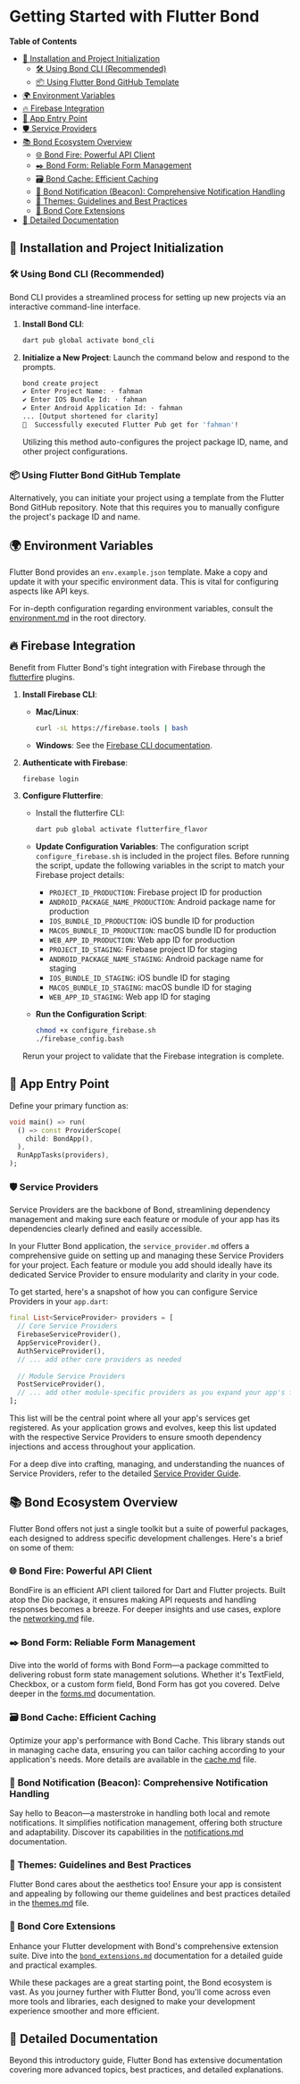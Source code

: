 # Getting Started with Flutter Bond

  
**Table of Contents**
- [🚀 Installation and Project Initialization](#-installation-and-project-initialization)
  - [🛠️ Using Bond CLI (Recommended)](#️-using-bond-cli-recommended)
  - [📦 Using Flutter Bond GitHub Template](#-using-flutter-bond-github-template)
- [🌍 Environment Variables](#-environment-variables)
- [🔥 Firebase Integration](#-firebase-integration)
- [🚪 App Entry Point](#-app-entry-point)
- [🛡️ Service Providers](#️-service-providers)
- [📚 Bond Ecosystem Overview](#-bond-ecosystem-overview)
  - [🌐 Bond Fire: Powerful API Client](#-bond-fire-powerful-api-client)
  - [✒️ Bond Form: Reliable Form Management](#️-bond-form-reliable-form-management)
  - [🗃️ Bond Cache: Efficient Caching](#️-bond-cache-efficient-caching)
  - [🔔 Bond Notification (Beacon): Comprehensive Notification Handling](#-bond-notification-beacon-comprehensive-notification-handling)
  - [🎨 Themes: Guidelines and Best Practices](#-themes-guidelines-and-best-practices)
  - [🧩 Bond Core Extensions](#-bond-core-extensions)
- [📖 Detailed Documentation](#-detailed-documentation)


## 🚀 Installation and Project Initialization

### 🛠️ Using Bond CLI (Recommended)

Bond CLI provides a streamlined process for setting up new projects via an interactive command-line interface.

1. **Install Bond CLI**:
   ```bash
   dart pub global activate bond_cli
   ```

2. **Initialize a New Project**:
   Launch the command below and respond to the prompts.
 
   ```bash
   bond create project
   ✔ Enter Project Name: · fahman
   ✔ Enter IOS Bundle Id: · fahman
   ✔ Enter Android Application Id: · fahman
   ... [Output shortened for clarity]
   🎉  Successfully executed Flutter Pub get for 'fahman'!
   ```

   Utilizing this method auto-configures the project package ID, name, and other project configurations.

### 📦 Using Flutter Bond GitHub Template

Alternatively, you can initiate your project using a template from the Flutter Bond GitHub repository. Note that this requires you to manually configure the project's package ID and name.

## 🌍 Environment Variables

Flutter Bond provides an `env.example.json` template. Make a copy and update it with your specific environment data. This is vital for configuring aspects like API keys.

For in-depth configuration regarding environment variables, consult the [environment.md](environment.md)  in the root directory.

## 🔥 Firebase Integration

Benefit from Flutter Bond's tight integration with Firebase through the [flutterfire](https://github.com/firebase/flutterfire) plugins.

1. **Install Firebase CLI**:
   - **Mac/Linux**:
     ```bash
     curl -sL https://firebase.tools | bash
     ```
   - **Windows**: See the [Firebase CLI documentation](https://firebase.google.com/docs/cli#windows-npm).

2. **Authenticate with Firebase**:
   ```bash
   firebase login
   ```

3. **Configure Flutterfire**:
   - Install the flutterfire CLI:
     ```bash
     dart pub global activate flutterfire_flavor
     ```

   - **Update Configuration Variables**:
     The configuration script `configure_firebase.sh` is included in the project files. Before running the script, update the following variables in the script to match your Firebase project details:

     - `PROJECT_ID_PRODUCTION`: Firebase project ID for production
     - `ANDROID_PACKAGE_NAME_PRODUCTION`: Android package name for production
     - `IOS_BUNDLE_ID_PRODUCTION`: iOS bundle ID for production
     - `MACOS_BUNDLE_ID_PRODUCTION`: macOS bundle ID for production
     - `WEB_APP_ID_PRODUCTION`: Web app ID for production
     - `PROJECT_ID_STAGING`: Firebase project ID for staging
     - `ANDROID_PACKAGE_NAME_STAGING`: Android package name for staging
     - `IOS_BUNDLE_ID_STAGING`: iOS bundle ID for staging
     - `MACOS_BUNDLE_ID_STAGING`: macOS bundle ID for staging
     - `WEB_APP_ID_STAGING`: Web app ID for staging

   - **Run the Configuration Script**:
     ```bash
     chmod +x configure_firebase.sh
     ./firebase_config.bash
     
    Rerun your project to validate that the Firebase integration is complete.

## 🚪 App Entry Point

Define your primary function as:
```dart
void main() => run(
  () => const ProviderScope(
    child: BondApp(),
  ),
  RunAppTasks(providers),
);
```

### 🛡️ Service Providers

Service Providers are the backbone of Bond, streamlining dependency management and making sure each feature or module of your app has its dependencies clearly defined and easily accessible.

In your Flutter Bond application, the `service_provider.md` offers a comprehensive guide on setting up and managing these Service Providers for your project. Each feature or module you add should ideally have its dedicated Service Provider to ensure modularity and clarity in your code.

To get started, here's a snapshot of how you can configure Service Providers in your `app.dart`:

```dart
final List<ServiceProvider> providers = [
  // Core Service Providers
  FirebaseServiceProvider(),
  AppServiceProvider(),
  AuthServiceProvider(),
  // ... add other core providers as needed
  
  // Module Service Providers
  PostServiceProvider(),
  // ... add other module-specific providers as you expand your app's features
];
```

This list will be the central point where all your app's services get registered. As your application grows and evolves, keep this list updated with the respective Service Providers to ensure smooth dependency injections and access throughout your application.

For a deep dive into crafting, managing, and understanding the nuances of Service Providers, refer to the detailed [Service Provider Guide](./service_provider.md).

## 📚 Bond Ecosystem Overview

Flutter Bond offers not just a single toolkit but a suite of powerful packages, each designed to address specific development challenges. Here's a brief on some of them:

### 🌐 **Bond Fire**: Powerful API Client
BondFire is an efficient API client tailored for Dart and Flutter projects. Built atop the Dio package, it ensures making API requests and handling responses becomes a breeze. For deeper insights and use cases, explore the [networking.md](networking.md) file.

### ✒️ **Bond Form**: Reliable Form Management
Dive into the world of forms with Bond Form—a package committed to delivering robust form state management solutions. Whether it's TextField, Checkbox, or a custom form field, Bond Form has got you covered. Delve deeper in the [forms.md](forms.md) documentation.

### 🗃️ **Bond Cache**: Efficient Caching
Optimize your app's performance with Bond Cache. This library stands out in managing cache data, ensuring you can tailor caching according to your application's needs. More details are available in the [cache.md](cache.md) file.

### 🔔 **Bond Notification (Beacon)**: Comprehensive Notification Handling
Say hello to Beacon—a masterstroke in handling both local and remote notifications. It simplifies notification management, offering both structure and adaptability. Discover its capabilities in the [notifications.md](notifications.md) documentation.

### 🎨 **Themes**: Guidelines and Best Practices
Flutter Bond cares about the aesthetics too! Ensure your app is consistent and appealing by following our theme guidelines and best practices detailed in the [themes.md](themes.md) file.

### 🧩 Bond Core Extensions

Enhance your Flutter development with Bond's comprehensive extension suite. Dive into the [`bond_extensions.md`](bond_extensions.md) documentation for a detailed guide and practical examples.

While these packages are a great starting point, the Bond ecosystem is vast. As you journey further with Flutter Bond, you'll come across even more tools and libraries, each designed to make your development experience smoother and more efficient.


## 📖 Detailed Documentation
Beyond this introductory guide, Flutter Bond has extensive documentation covering more advanced topics, best practices, and detailed explanations.

